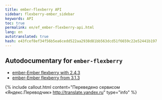 ```yaml
--- 
title: ember-flexberry API 
sidebar: flexberry-ember_sidebar 
keywords: API 
toc: true 
permalink: en/ef_ember-flexberry-api.html 
lang: en 
autotranslated: true 
hash: e43fcef8ef34f56b5ea6cedd522aa2938d81bb563dcd51f6659c22e52441b197 
--- 
```


## Autodocumentary for `ember-flexberry` 

* [ember-Ember flexberry with 2.4.3](http://flexberry.github.io/ember-flexberry/autodoc/develop/) 
* [ember-Ember flexberry from 3.1.3](http://flexberry.github.io/ember-flexberry/autodoc/feature-ember-update/) 



{% include callout.html content="Переведено сервисом «Яндекс.Переводчик» <http://translate.yandex.ru>" type="info" %}
